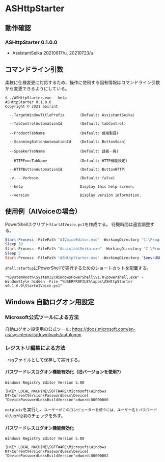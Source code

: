 # ASHttpStarter

## 動作確認
### ASHttpStarter 0.1.0.0
- AssistantSeika 20210617/u, 20210723/u

## コマンドライン引数
柔軟に仕様変更に対応するため、操作に使用する固有情報はコマンドライン引数から変更できるようにしている。

```
$ ./ASHttpStarter.exe --help
ASHttpStarter 0.1.0.0
Copyright © 2021 aoirint

  --TargetWindowTitlePrefix       (Default: AssistantSeika)

  --TabControlAutomationId        (Default: tabControl)

  --ProductTabName                (Default: 使用製品)

  --ScanningButtonAutomationId    (Default: ButtonScan)

  --SpeakerTabName                (Default: 話者一覧)

  --HTTPFuncTabName               (Default: HTTP機能設定)

  --HTTPButtonAutomationId        (Default: ButtonHTTP)

  -v, --Verbose                   (Default: false)

  --help                          Display this help screen.

  --version                       Display version information.
```

## 使用例（AIVoiceの場合）
PowerShellスクリプト`StartAIVoice.ps1`を作成する。
待機時間は適宜調整する。

```ps1
Start-Process -FilePath "AIVoiceEditor.exe" -WorkingDirectory "C:\Program Files\AI\AIVoice\AIVoiceEditor"
Sleep 30
Start-Process -FilePath "AssistantSeika.exe" -WorkingDirectory "C:\Program Files\510product\AssistantSeika"
Sleep 5
Start-Process -FilePath "ASHttpStarter.exe" -WorkingDirectory "$env:USERPROFILE\apps\ASHttpStarter v0.1.0.0"

```

`shell:startup`にPowerShellで実行するためのショートカットを配置する。

```
"%SystemRoot%\System32\WindowsPowerShell\v1.0\powershell.exe" -WindowStyle hidden -File "%USERPROFILE%\apps\ASHttpStarter v0.1.0.0\StartAIVoice.ps1"
```

## Windows 自動ログオン用設定
### Microsoft公式ツールによる方法
自動ログオン設定用の公式ツール: https://docs.microsoft.com/en-us/sysinternals/downloads/autologon

### レジストリ編集による方法
`.reg`ファイルとして保存して実行する。

#### パスワードレスログオン機能有効化（旧バージョンを使用?）
```reg
Windows Registry Editor Version 5.00

[HKEY_LOCAL_MACHINE\SOFTWARE\Microsoft\Windows NT\CurrentVersion\PasswordLess\Device]
"DevicePasswordLessBuildVersion"=dword:00000000
```

`netplwiz`を実行し、`ユーザーがこのコンピューターを使うには、ユーザー名とパスワードの入力が必要`のチェックを外す。

#### パスワードレスログオン機能無効化
```reg
Windows Registry Editor Version 5.00

[HKEY_LOCAL_MACHINE\SOFTWARE\Microsoft\Windows NT\CurrentVersion\PasswordLess\Device]
"DevicePasswordLessBuildVersion"=dword:00000002
```
